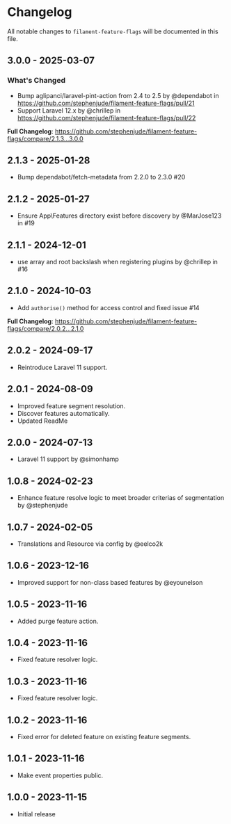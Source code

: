 # Changelog

All notable changes to `filament-feature-flags` will be documented in this file.

## 3.0.0 - 2025-03-07

### What's Changed

* Bump aglipanci/laravel-pint-action from 2.4 to 2.5 by @dependabot in https://github.com/stephenjude/filament-feature-flags/pull/21
* Support Laravel 12.x  by @chrillep in https://github.com/stephenjude/filament-feature-flags/pull/22

**Full Changelog**: https://github.com/stephenjude/filament-feature-flags/compare/2.1.3...3.0.0

## 2.1.3 - 2025-01-28

- Bump dependabot/fetch-metadata from 2.2.0 to 2.3.0 #20

## 2.1.2 - 2025-01-27

- Ensure App\Features directory exist before discovery by @MarJose123 in #19

## 2.1.1 - 2024-12-01

- use array and root backslash when registering plugins by @chrillep in #16

## 2.1.0 - 2024-10-03

- Add `authorise()` method for access control and fixed issue #14

**Full Changelog**: https://github.com/stephenjude/filament-feature-flags/compare/2.0.2...2.1.0

## 2.0.2 - 2024-09-17

- Reintroduce Laravel 11 support.

## 2.0.1 - 2024-08-09

- Improved feature segment resolution.
- Discover features automatically.
- Updated ReadMe

## 2.0.0 - 2024-07-13

- Laravel 11 support by @simonhamp

## 1.0.8 - 2024-02-23

- Enhance feature resolve logic to meet broader criterias of segmentation by @stephenjude

## 1.0.7 - 2024-02-05

- Translations and Resource via config by @eelco2k

## 1.0.6 - 2023-12-16

- Improved support for non-class based features  by @eyounelson

## 1.0.5 - 2023-11-16

- Added purge feature action.

## 1.0.4 - 2023-11-16

- Fixed feature resolver logic.

## 1.0.3 - 2023-11-16

- Fixed feature resolver logic.

## 1.0.2 - 2023-11-16

- Fixed error for deleted feature on existing feature segments.

## 1.0.1 - 2023-11-16

- Make event properties public.

## 1.0.0 - 2023-11-15

- Initial release
